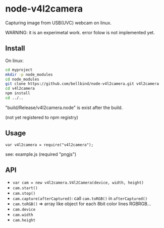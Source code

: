 # node-v4l2camera

Capturing image from USB(UVC) webcam on linux.

WARNING: it is an experimetal work. error folow is not implemented yet.

## Install

On linux:

```bash
cd myproject
mkdir -p node_modules
cd node_modules
git clone https://github.com/bellbind/node-v4l2camera.git v4l2camera
cd v4l2camera
npm install
cd ../..
```

"build/Release/v4l2camera.node" is exist after the build.

(not yet registered to npm registry)

## Usage

`var v4l2camera = require("v4l2camera");`

see: example.js (required "pngjs")

## API

- `var cam = new v4l2camera.V4l2Camera(device, width, height)`
- `cam.start()`
- `cam.stop()`
- `cam.capture(afterCaptured)`: call `cam.toRGB()` in `afterCaptured()` 
- `cam.toRGB()` => array like object for each 8bit color lines RGBRGB...
- `cam.device`
- `cam.width`
- `cam.height`
